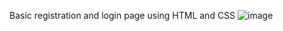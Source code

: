 Basic registration and login page using HTML and CSS
![image](https://user-images.githubusercontent.com/87006471/209443956-d872bf9f-43ad-4999-8cc5-b46823803d00.png)
